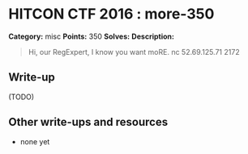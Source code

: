 # HITCON CTF 2016 : more-350

**Category:** misc
**Points:** 350
**Solves:**
**Description:**

> Hi, our RegExpert, I know you want moRE. nc 52.69.125.71 2172


## Write-up

(TODO)

## Other write-ups and resources

* none yet
